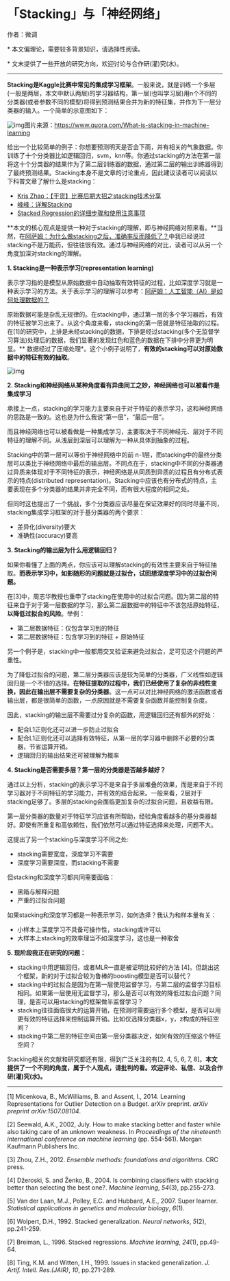 # 「Stacking」与「神经网络」

作者：微调

\* 本文偏理论，需要较多背景知识，请选择性阅读。

\* 文末提供了一些开放的研究方向，欢迎讨论与合作研(灌)究(水)。

------

**Stacking是Kaggle比赛中常见的集成学习框架**。一般来说，就是训练一个多层(一般是两层，本文中默认两层)的学习器结构，第一层(也叫学习层)用n个不同的分类器(或者参数不同的模型)将得到预测结果合并为新的特征集，并作为下一层分类器的输入。一个简单的示意图如下：

![img](https://pic1.zhimg.com/80/v2-3c432375cfc93bf378c2394972d0ef2c_hd.jpg)图片来源：https://www.quora.com/What-is-stacking-in-machine-learning

给出一个比较简单的例子：你想要预测明天是否会下雨，并有相关的气象数据。你训练了十个分类器比如逻辑回归，svm，knn等。你通过stacking的方法在第一层将这十个分类器的结果作为了第二层训练器的数据，通过第二层的输出训练器得到了最终预测结果。Stacking本身不是文章的讨论重点，因此建议读者可以阅读以下科普文章了解什么是stacking：

- [Kris Zhao：【干货】比赛后期大招之stacking技术分享](https://zhuanlan.zhihu.com/p/27493821)
- [峰峰：详解Stacking](https://zhuanlan.zhihu.com/p/29418981)
- [Stacked Regression的详细步骤和使用注意事项](https://link.zhihu.com/?target=http%3A//www.cnblogs.com/yucaodie/p/7044737.html)

**本文的核心观点是提供一种对于stacking的理解，即与神经网络对照来看。**当然，在[阿萨姆：为什么做stacking之后，准确率反而降低了？](https://www.zhihu.com/question/59769987/answer/269367049)中我已经说过stacking不是万能药，但往往很有效。通过与神经网络的对比，读者可以从另一个角度加深对stacking的理解。

**1. Stacking是一种表示学习(representation learning)**

表示学习指的是模型从原始数据中自动抽取有效特征的过程，比如深度学习就是一种表示学习的方法。关于表示学习的理解可以参考：[阿萨姆：人工智能（AI）是如何处理数据的？](https://www.zhihu.com/question/264417928/answer/283087276)

原始数据可能是杂乱无规律的。在stacking中，通过第一层的多个学习器后，有效的特征被学习出来了。从这个角度来看，stacking的第一层就是特征抽取的过程。在[1]的研究中，上排是未经stacking的数据，下排是经过stacking(多个无监督学习算法)处理后的数据，我们显著的发现红色和蓝色的数据在下排中分界更为明显。** 数据经过了压缩处理*。这个小例子说明了，**有效的stacking可以对原始数据中的特征有效的抽取**。

![img](https://pic1.zhimg.com/80/v2-92ff83c7c6acc0dea6bc53ffe815e8bc_hd.jpg)

**2. Stacking和神经网络从某种角度看有异曲同工之妙，神经网络也可以被看作是集成学习**

承接上一点，stacking的学习能力主要来自于对于特征的表示学习，这和神经网络的思路是一致的。这也是为什么我说“第一层”，“最后一层”。

而且神经网络也可以被看做是一种集成学习，主要取决于不同神经元、层对于不同特征的理解不同。从浅层到深层可以理解为一种从具体到抽象的过程。

Stacking中的第一层可以等价于神经网络中的前 n-1层，而stacking中的最终分类层可以类比于神经网络中最后的输出层。不同点在于，stacking中不同的分类器通过异质来体现对于不同特征的表示，神经网络是从同质到异质的过程且有分布式表示的特点(distributed representation)。Stacking中应该也有分布式的特点，主要表现在多个分类器的结果并非完全不同，而有很大程度的相同之处。

但同时这也提出了一个挑战，多个分类器应该尽量在保证效果好的同时尽量不同，stacking集成学习框架的对于基分类器的两个要求：

- 差异化(diversity)要大
- 准确性(accuracy)要高

**3. Stacking的输出层为什么用逻辑回归？**

如果你看懂了上面的两点，你应该可以理解stacking的有效性主要来自于特征抽取。**而表示学习中，如影随形的问题就是过拟合，试回想深度学习中的过拟合问题。**

在[3]中，周志华教授也重申了stacking在使用中的过拟合问题。因为第二层的特征来自于对于第一层数据的学习，那么第二层数据中的特征中不该包括原始特征，**以降低过拟合的风险**。举例：

- 第二层数据特征：仅包含学习到的特征
- 第二层数据特征：包含学习到的特征 + 原始特征

另一个例子是，stacking中一般都用交叉验证来避免过拟合，足可见这个问题的严重性。

为了降低过拟合的问题，第二层分类器应该是较为简单的分类器，广义线性如逻辑回归是一个不错的选择。**在特征提取的过程中，我们已经使用了复杂的非线性变换，因此在输出层不需要复杂的分类器**。这一点可以对比神经网络的激活函数或者输出层，都是很简单的函数，一点原因就是不需要复杂函数并能控制复杂度。

因此，stacking的输出层不需要过分复杂的函数，用逻辑回归还有额外的好处：

- 配合L1正则化还可以进一步防止过拟合
- 配合L1正则化还可以选择有效特征，从第一层的学习器中删除不必要的分类器，节省运算开销。
- 逻辑回归的输出结果还可被理解为概率

**4. Stacking是否需要多层？第一层的分类器是否越多越好？**

通过以上分析，stacking的表示学习不是来自于多层堆叠的效果，而是来自于不同学习器对于不同特征的学习能力，并有效的结合起来。一般来看，2层对于stacking足够了。多层的stacking会面临更加复杂的过拟合问题，且收益有限。

第一层分类器的数量对于特征学习应该有所帮助，经验角度看越多的基分类器越好。即使有所重复和高依赖性，我们依然可以通过特征选择来处理，问题不大。

这提出了另一个stacking与深度学习不同之处:

- stacking需要宽度，深度学习不需要
- 深度学习需要深度，而stacking不需要

但stacking和深度学习都共同需要面临：

- 黑箱与解释问题
- 严重的过拟合问题

如果stacking和深度学习都是一种表示学习，如何选择？我认为和样本量有关：

- 小样本上深度学习不具备可操作性，stacking或许可以
- 大样本上stacking的效率理当不如深度学习，这也是一种取舍

**5. 现阶段我正在研究的问题：**

- stacking中用逻辑回归，或者MLR一直是被证明比较好的方法 [4]。但跳出这个框架，新的对于过拟合较为鲁棒的boosting模型是否可以替代？
- stacking中的过拟合是因为在第一层使用监督学习，与第二层的监督学习目标相同。如果第一层使用无监督学习，那么是否可以有效的降低过拟合问题？同理，是否可以用stacking的框架做半监督学习？
- stacking往往面临很大的运算开销，在预测时需要运行多个模型，是否可以用更有效的特征选择来控制运算开销。比如仅选择分类器x，y，z构成的特征空间？
- stacking中第二层的特征空间由第一层分类器决定，如何有效的压缩这个特征空间？

Stacking相关的文献和研究都还有限，得到广泛关注的有[2, 4, 5, 6, 7, 8]。**本文提供了一个不同的角度，属于个人观点，请批判的看。欢迎评论、私信、以及合作研(灌)究(水)。**

------

[1] Micenkova, B., McWilliams, B. and Assent, I., 2014. Learning Representations for Outlier Detection on a Budget. arXiv preprint. *arXiv preprint arXiv:1507.08104*.

[2] Seewald, A.K., 2002, July. How to make stacking better and faster while also taking care of an unknown weakness. In *Proceedings of the nineteenth international conference on machine learning* (pp. 554-561). Morgan Kaufmann Publishers Inc.

[3] Zhou, Z.H., 2012. *Ensemble methods: foundations and algorithms*. CRC press.

[4] Džeroski, S. and Ženko, B., 2004. Is combining classifiers with stacking better than selecting the best one?. *Machine learning*, *54*(3), pp.255-273.

[5] Van der Laan, M.J., Polley, E.C. and Hubbard, A.E., 2007. Super learner. *Statistical applications in genetics and molecular biology*, *6*(1).

[6] Wolpert, D.H., 1992. Stacked generalization. *Neural networks*, *5*(2), pp.241-259.

[7] Breiman, L., 1996. Stacked regressions. *Machine learning*, *24*(1), pp.49-64.

[8] Ting, K.M. and Witten, I.H., 1999. Issues in stacked generalization. *J. Artif. Intell. Res.(JAIR)*, *10*, pp.271-289.
